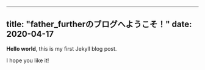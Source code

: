 
---
title: "father_furtherのブログへようこそ！"
date: 2020-04-17
---
**Hello world**, this is my first Jekyll blog post.

I hope you like it!
